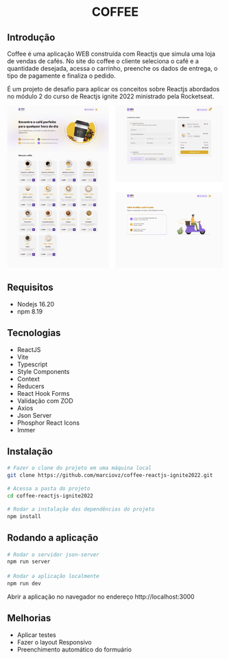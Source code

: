 <h1 align="center">COFFEE</h1>

## Introdução

Coffee é uma aplicação WEB construída com Reactjs que simula uma loja de vendas de cafés.
No site do coffee o cliente seleciona o café e a quantidade desejada, acessa o carrinho, preenche os dados de entrega, o tipo de pagamente e finaliza o pedido. 

É um projeto de desafio para aplicar os conceitos sobre Reactjs abordados no módulo 2 do curso de Reactjs ignite 2022 ministrado pela Rocketseat.

<div align="center" >
  <img alt="coffee delivery" src="./assets/images/coffee.png" width="600px" />
</div>

## Requisitos

- Nodejs 16.20
- npm 8.19

## Tecnologias

- ReactJS
- Vite
- Typescript
- Style Components
- Context
- Reducers
- React Hook Forms
- Validação com ZOD
- Axios
- Json Server
- Phosphor React Icons
- Immer

## Instalação

```sh
# Fazer o clone do projeto em uma máquina local
git clone https://github.com/marciovz/coffee-reactjs-ignite2022.git
```

```sh
# Acessa a pasta do projeto
cd coffee-reactjs-ignite2022
```

```sh
# Rodar a instalação das dependências do projeto
npm install
```

## Rodando a aplicação

```sh
# Rodar o servidor json-server
npm run server

# Rodar a aplicação localmente
npm run dev
```

Abrir a aplicação no navegador no endereço http://localhost:3000


## Melhorias

- Aplicar testes
- Fazer o layout Responsivo
- Preenchimento automático do formuário

